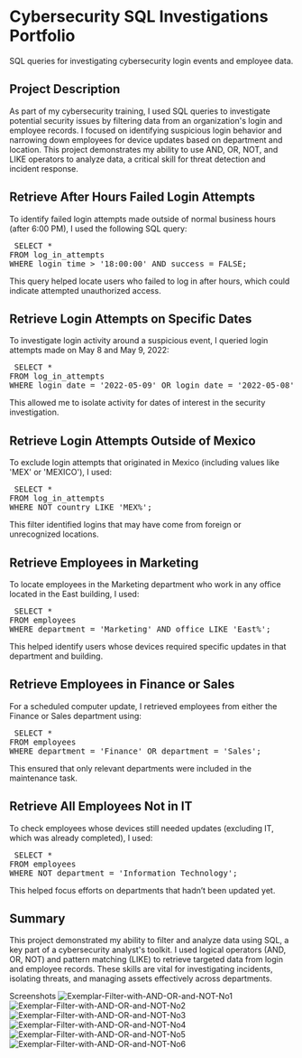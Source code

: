 # Cybersecurity SQL Investigations Portfolio
SQL queries for investigating cybersecurity login events and employee data.

## Project Description
As part of my cybersecurity training, I used SQL queries to investigate potential security issues by filtering data from an organization's login and employee records. I focused on identifying suspicious login behavior and narrowing down employees for device updates based on department and location. This project demonstrates my ability to use AND, OR, NOT, and LIKE operators to analyze data, a critical skill for threat detection and incident response.

## Retrieve After Hours Failed Login Attempts
To identify failed login attempts made outside of normal business hours (after 6:00 PM), I used the following SQL query:

<pre> SELECT *
FROM log_in_attempts
WHERE login_time > '18:00:00' AND success = FALSE; </pre>

This query helped locate users who failed to log in after hours, which could indicate attempted unauthorized access.

## Retrieve Login Attempts on Specific Dates
To investigate login activity around a suspicious event, I queried login attempts made on May 8 and May 9, 2022:

<pre> SELECT * 
FROM log_in_attempts 
WHERE login_date = '2022-05-09' OR login_date = '2022-05-08'; </pre>

This allowed me to isolate activity for dates of interest in the security investigation.

## Retrieve Login Attempts Outside of Mexico
To exclude login attempts that originated in Mexico (including values like 'MEX' or 'MEXICO'), I used:

<pre> SELECT * 
FROM log_in_attempts 
WHERE NOT country LIKE 'MEX%'; </pre>

This filter identified logins that may have come from foreign or unrecognized locations.

## Retrieve Employees in Marketing
To locate employees in the Marketing department who work in any office located in the East building, I used:

<pre> SELECT * 
FROM employees 
WHERE department = 'Marketing' AND office LIKE 'East%'; </pre>

This helped identify users whose devices required specific updates in that department and building.

## Retrieve Employees in Finance or Sales
For a scheduled computer update, I retrieved employees from either the Finance or Sales department using:

<pre> SELECT * 
FROM employees 
WHERE department = 'Finance' OR department = 'Sales'; </pre>

This ensured that only relevant departments were included in the maintenance task.

## Retrieve All Employees Not in IT
To check employees whose devices still needed updates (excluding IT, which was already completed), I used:

<pre> SELECT * 
FROM employees 
WHERE NOT department = 'Information Technology'; </pre>

This helped focus efforts on departments that hadn’t been updated yet.

## Summary
This project demonstrated my ability to filter and analyze data using SQL, a key part of a cybersecurity analyst's toolkit. I used logical operators (AND, OR, NOT) and pattern matching (LIKE) to retrieve targeted data from login and employee records. These skills are vital for investigating incidents, isolating threats, and managing assets effectively across departments.

Screenshots
![Exemplar-Filter-with-AND-OR-and-NOT-No1](https://github.com/user-attachments/assets/504af46b-88b2-48b3-8ea1-dc95c897d766)
![Exemplar-Filter-with-AND-OR-and-NOT-No2](https://github.com/user-attachments/assets/2fe4b591-c6b3-4bdb-a83c-af1fd2b72fc2)
![Exemplar-Filter-with-AND-OR-and-NOT-No3](https://github.com/user-attachments/assets/24601c74-eced-4092-aafb-697bd16b8666)
![Exemplar-Filter-with-AND-OR-and-NOT-No4](https://github.com/user-attachments/assets/bacabf85-fe94-4d0e-a5fa-f1d41aeb575f)
![Exemplar-Filter-with-AND-OR-and-NOT-No5](https://github.com/user-attachments/assets/3bc74daa-b85f-47e5-85db-3aefb2fba4bb)
![Exemplar-Filter-with-AND-OR-and-NOT-No6](https://github.com/user-attachments/assets/a060d9ad-9c0d-4e52-bc0b-f5ed9e3ab761)
